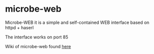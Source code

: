 # microbe-web

Microbe-WEB it is a simple and self-contained WEB interface based on httpd + haserl

The interface works on port 85

Wiki of microbe-web found [here](https://github.com/OpenIPC/firmware/wiki/microbe-web)

